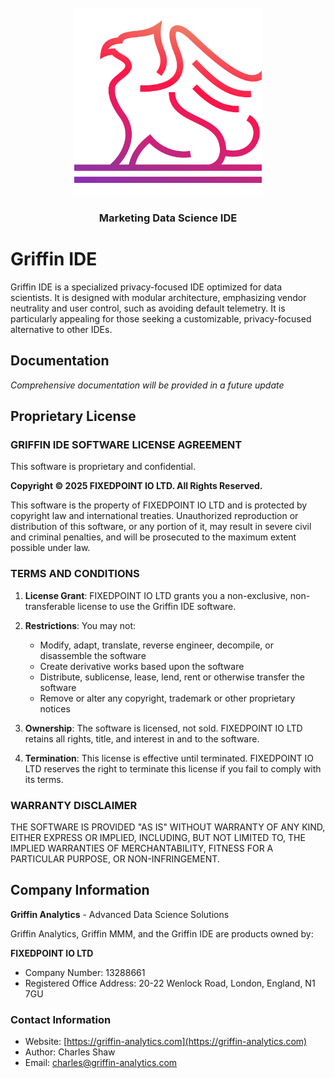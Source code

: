 <div id="griffin-logo" align="center">
    <br />
    <img src="logo/griffin-logo.svg" alt="Griffin Logo" width="300"/>
    <h3>Marketing Data Science IDE</h3>
</div>

# Griffin IDE

Griffin IDE is a specialized privacy-focused IDE optimized for data scientists. It is designed with modular architecture, emphasizing vendor neutrality and user control, such as avoiding default telemetry. It is particularly appealing for those seeking a customizable, privacy-focused alternative to other IDEs.

## Documentation
*Comprehensive documentation will be provided in a future update*

## Proprietary License

### GRIFFIN IDE SOFTWARE LICENSE AGREEMENT

This software is proprietary and confidential. 

**Copyright © 2025 FIXEDPOINT IO LTD. All Rights Reserved.**

This software is the property of FIXEDPOINT IO LTD and is protected by copyright law and international treaties. Unauthorized reproduction or distribution of this software, or any portion of it, may result in severe civil and criminal penalties, and will be prosecuted to the maximum extent possible under law.

### TERMS AND CONDITIONS

1. **License Grant**: FIXEDPOINT IO LTD grants you a non-exclusive, non-transferable license to use the Griffin IDE software.

2. **Restrictions**: You may not:
   - Modify, adapt, translate, reverse engineer, decompile, or disassemble the software
   - Create derivative works based upon the software
   - Distribute, sublicense, lease, lend, rent or otherwise transfer the software
   - Remove or alter any copyright, trademark or other proprietary notices

3. **Ownership**: The software is licensed, not sold. FIXEDPOINT IO LTD retains all rights, title, and interest in and to the software.

4. **Termination**: This license is effective until terminated. FIXEDPOINT IO LTD reserves the right to terminate this license if you fail to comply with its terms.

### WARRANTY DISCLAIMER

THE SOFTWARE IS PROVIDED "AS IS" WITHOUT WARRANTY OF ANY KIND, EITHER EXPRESS OR IMPLIED, INCLUDING, BUT NOT LIMITED TO, THE IMPLIED WARRANTIES OF MERCHANTABILITY, FITNESS FOR A PARTICULAR PURPOSE, OR NON-INFRINGEMENT.

## Company Information

**Griffin Analytics** - Advanced Data Science Solutions

Griffin Analytics, Griffin MMM, and the Griffin IDE are products owned by:

**FIXEDPOINT IO LTD**
- Company Number: 13288661
- Registered Office Address: 20-22 Wenlock Road, London, England, N1 7GU

### Contact Information
- Website: [https://griffin-analytics.com](https://griffin-analytics.com)
- Author: Charles Shaw
- Email: [charles@griffin-analytics.com](mailto:charles@griffin-analytics.com)


